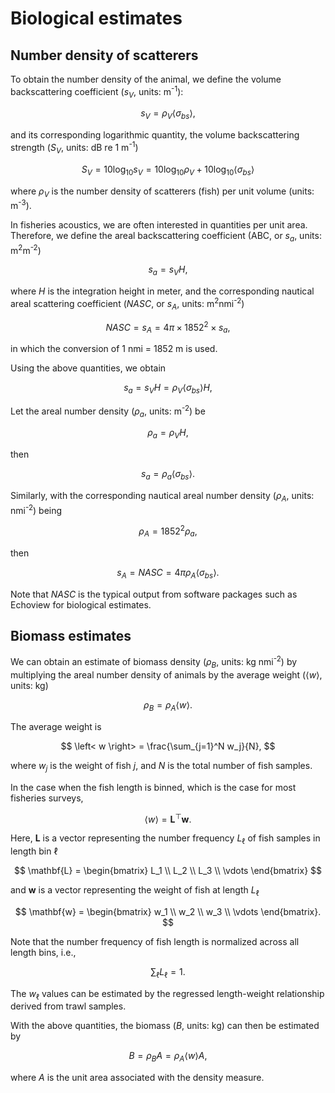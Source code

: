 # Biological estimates


## Number density of scatterers

To obtain the number density of the animal, we define the volume backscattering coefficient ($s_V$, units: m<sup>-1</sup>):

$$
s_V = \rho_V \left< \sigma_{bs} \right>,
$$

and its corresponding logarithmic quantity, the volume backscattering strength ($S_V$, units: dB re 1 m<sup>-1</sup>)

$$
S_V = 10 \log_{10} s_V = 10 \log_{10} \rho_V + 10 \log_{10} \left< \sigma_{bs} \right>
$$

where $\rho_V$ is the number density of scatterers (fish) per unit volume (units: m<sup>-3</sup>).

In fisheries acoustics, we are often interested in quantities per unit area. Therefore, we define the areal backscattering coefficient (ABC, or $s_a$, units: m<sup>2</sup>m<sup>-2</sup>)

$$
s_a = s_V H,
$$

where $H$ is the integration height in meter, and the corresponding nautical areal scattering coefficient ($NASC$, or $s_A$, units: m<sup>2</sup>nmi<sup>-2</sup>)

$$
NASC = s_A = 4 \pi \times 1852^2 \times s_a,
$$

in which the conversion of 1 nmi = 1852 m is used.

Using the above quantities, we obtain

$$
s_a = s_V H = \rho_V \left< \sigma_{bs} \right> H,
$$

Let the areal number density ($\rho_a$, units: m<sup>-2</sup>) be

$$
\rho_a = \rho_V H,
$$

then

$$
s_a = \rho_a \left< \sigma_{bs} \right>.
$$

Similarly, with the corresponding nautical areal number density ($\rho_A$, units: nmi<sup>-2</sup>) being

$$
\rho_A = 1852^2 \rho_a,
$$

then

$$
s_A = NASC = 4 \pi \rho_A \left< \sigma_{bs} \right>.
$$

Note that $NASC$ is the typical output from software packages such as Echoview for biological estimates.





## Biomass estimates

We can obtain an estimate of biomass density ($\rho_B$, units: kg nmi<sup>-2</sup>) by multiplying the areal number density of animals by the average weight ($\left< w \right>$, units: kg)

$$
\rho_B = \rho_A \left< w \right>.
$$

The average weight is

$$
\left< w \right> = \frac{\sum_{j=1}^N w_j}{N},
$$

where $w_j$ is the weight of fish $j$, and $N$ is the total number of fish samples.

In the case when the fish length is binned, which is the case for most fisheries surveys,

$$
\left< w \right> = \mathbf{L}^\top \mathbf{w}.
$$

Here, $\mathbf{L}$ is a vector representing the number frequency $L_\ell$ of fish samples in length bin $\ell$

$$
\mathbf{L} = \begin{bmatrix}
L_1 \\
L_2 \\
L_3 \\
\vdots
\end{bmatrix}
$$

and $\mathbf{w}$ is a vector representing the weight of fish at length $L_\ell$

$$
\mathbf{w} = \begin{bmatrix}
w_1 \\
w_2 \\
w_3 \\
\vdots
\end{bmatrix}.
$$

Note that the number frequency of fish length is normalized across all length bins, i.e.,

$$
\sum_\ell L_\ell = 1.
$$

The $w_\ell$ values can be estimated by the regressed length-weight relationship derived from trawl samples.

With the above quantities, the biomass ($B$, units: kg) can then be estimated by

$$
B = \rho_B A = \rho_A \left< w \right> A,
$$

where $A$ is the unit area associated with the density measure.

<!-- ## Imputation

Let $\hat{i}$ represents the expected strata, $\hat{i}_{\mathrm{miss}} = i$, and $ \hat{i}$ which represents values of $i$ missing from $\hat{i}$

$$
\bar{\sigma}_{\mathrm{bs}}^{i} = \begin{cases}
    \bar{\sigma}_{\mathrm{bs}}^{i+1} & \text{if } i = \hat{i}_{\mathrm{min}}  \text{ and } i + 1 \in \hat{i} \\
    \bar{\sigma}_{\mathrm{bs}}^{i-1} & \text{if } i = \hat{i}_{\mathrm{max}}  \text{ and } i + 1 \in \hat{i} \\
    \frac{1}{2}(\bar{\sigma}_{\mathrm{bs}}^{i-1} + \bar{\sigma}_{\mathrm{bs}}^{i+1}) & \text{if } i \in \hat{i}_{\mathrm{miss}} \text{ and } (i-1, i+1) \subseteq \hat{i} \\
    \bar{\sigma}_{\mathrm{bs}}^{i} & \text{if } i \in \hat{i} 
\end{cases}
$$ -->
